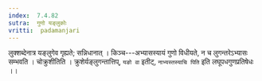 ```yaml
---
index:  7.4.82
sutra:  गुणो यङ्लुकोः
vritti:  padamanjari
---
```


लुक्शब्देनात्र यङ्लुगेव गृह्यते; सन्निधानात् । किञ्च---अभ्यासस्यायं गुणो विधीयते, न च लुगन्तरेऽभ्यासः सम्भवति । चोक्रुशीतिति । क्रुशेर्यङ्लुगन्तात्तिप्, `यङो वा` इतीट्, `नाभ्यस्तस्याचि पिति` इति लघूपधगुणप्रतिषेधः ।।
